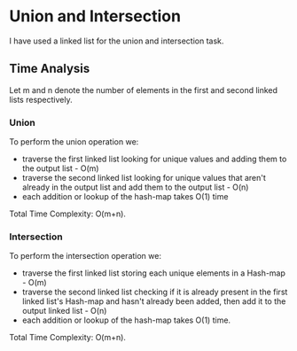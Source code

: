 # Union and Intersection
I have used a linked list for the union and intersection task.

## Time Analysis
Let m and n denote the number of elements in the first and second
linked lists respectively. 

### Union
To perform the union operation we:
* traverse the first linked list looking for unique values and adding them to 
  the output list  - O(m)
* traverse the second linked list looking for unique values that aren't already
  in the output list and add them to the output list - O(n)
* each addition or lookup of the hash-map takes O(1) time

Total Time Complexity: O(m+n).

### Intersection
To perform the intersection operation we:
* traverse the first linked list storing each unique elements in a Hash-map - O(m)
* traverse the second linked list checking if it is already present in 
  the first linked list's Hash-map and hasn't already been added, 
  then add it to the output linked list - O(n)
* each addition or lookup of the hash-map takes O(1) time.

Total Time Complexity: O(m+n).

